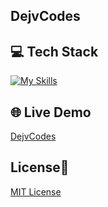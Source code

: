 ## DejvCodes

## 💻 Tech Stack
[![My Skills](https://skillicons.dev/icons?i=html,css,javascript,react)](https://skillicons.dev)

## 🌐 Live Demo
<a href="https://dejvcodes.netlify.app/">DejvCodes</a>

## License🔐
[MIT License](LICENSE) 